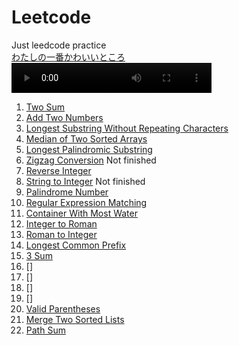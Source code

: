 # Leetcode
Just leedcode practice<br>
[わたしの一番かわいいところ](https://tinhanho.github.io/Leetcode/ichibankawaii.html)<br>
<video width="320" height="48" controls autoplay="autoplay" name="media">
    <source src="https://tinhanho.github.io/Leetcode/ichibankawaii.mp3" type="audio/mp3">
</video>
<br>

1. [Two Sum](https://github.com/tinhanho/Leetcode/blob/main/TwoSum.c)
2. [Add Two Numbers](https://github.com/tinhanho/Leetcode/blob/main/AddTwoNumbers.c)
3. [Longest Substring Without Repeating Characters](https://github.com/tinhanho/Leetcode/blob/main/LongestSubstringWithoutRepeatingCharacters.c)
4. [Median of Two Sorted Arrays](https://github.com/tinhanho/Leetcode/blob/main/MedianOfTwoSortedArrays.c)
5. [Longest Palindromic Substring](https://github.com/tinhanho/Leetcode/blob/main/LongestPalindromicSubstring.c)
6. [Zigzag Conversion](https://leetcode.com/problems/zigzag-conversion/) Not finished
7. [Reverse Integer](https://github.com/tinhanho/Leetcode/blob/main/ReverseInteger.c)
8. [String to Integer](https://leetcode.com/problems/string-to-integer-atoi/) Not finished
9. [Palindrome Number](https://github.com/tinhanho/Leetcode/blob/main/PalindromeNumber.c)
10. [Regular Expression Matching](https://github.com/tinhanho/Leetcode/blob/main/RegularExpressionMatching.c)
11. [Container With Most Water](https://github.com/tinhanho/Leetcode/blob/main/ContainerWithMostWater.c)
12. [Integer to Roman](https://github.com/tinhanho/Leetcode/blob/main/IntegerToRoman.c)
13. [Roman to Integer](https://github.com/tinhanho/Leetcode/blob/main/RomanToInteger.c)
14. [Longest Common Prefix](https://github.com/tinhanho/Leetcode/blob/main/LongestCommonPrefix.c)
15. [3 Sum](https://github.com/tinhanho/Leetcode/blob/main/3sum.c)
16. []
17. []
18. []
19. []
20. [Valid Parentheses](https://github.com/tinhanho/Leetcode/blob/main/ValidParentheses.c)
21. [Merge Two Sorted Lists](https://github.com/tinhanho/Leetcode/blob/main/MergeTwoSortedLists.c)
112. [Path Sum](https://github.com/tinhanho/Leetcode/blob/main/PathSum.c)
